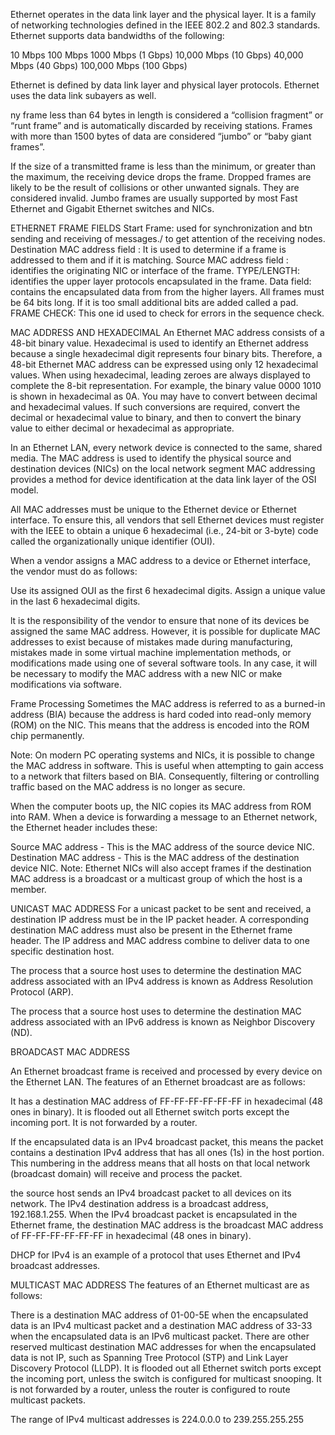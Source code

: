 Ethernet operates in the data link layer and the physical layer. It is a family of networking technologies defined in the IEEE 802.2 and 802.3 standards. Ethernet supports data bandwidths of the following:

10 Mbps
100 Mbps
1000 Mbps (1 Gbps)
10,000 Mbps (10 Gbps)
40,000 Mbps (40 Gbps)
100,000 Mbps (100 Gbps)

Ethernet is defined by data link layer and physical layer protocols.
Ethernet uses the data link subayers as well.

ny frame less than 64 bytes in length is considered a “collision fragment” or “runt frame” and is automatically discarded by receiving stations. Frames with more than 1500 bytes of data are considered “jumbo” or “baby giant frames”.

If the size of a transmitted frame is less than the minimum, or greater than the maximum, the receiving device drops the frame. Dropped frames are likely to be the result of collisions or other unwanted signals. They are considered invalid. Jumbo frames are usually supported by most Fast Ethernet and Gigabit Ethernet switches and NICs.


ETHERNET FRAME FIELDS
Start Frame: used for synchronization and btn sending and receiving of messages./ to get attention of the receiving nodes.
Destination MAC address field : It is used to determine if a frame is addressed to them and if it is matching.
Source MAC address field : identifies the originating NIC or interface of the frame.
TYPE/LENGTH: identifies the upper layer protocols encapsulated in the frame.
Data field: contains the encapsulated data from from the higher layers. All  frames must be 64 bits long. If it is too small additional bits are added called a pad.
FRAME CHECK: This one id used to check  for errors in the sequence check.



MAC ADDRESS AND HEXADECIMAL
An Ethernet MAC address consists of a 48-bit binary value. Hexadecimal is used to identify an Ethernet address because a single hexadecimal digit represents four binary bits. Therefore, a 48-bit Ethernet MAC address can be expressed using only 12 hexadecimal values.
When using hexadecimal, leading zeroes are always displayed to complete the 8-bit representation. For example, the binary value 0000 1010 is shown in hexadecimal as 0A.
You may have to convert between decimal and hexadecimal values. If such conversions are required, convert the decimal or hexadecimal value to binary, and then to convert the binary value to either decimal or hexadecimal as appropriate.

In an Ethernet LAN, every network device is connected to the same, shared media. The MAC address is used to identify the physical source and destination devices (NICs) on the local network segment
MAC addressing provides a method for device identification at the data link layer of the OSI model.

All MAC addresses must be unique to the Ethernet device or Ethernet interface. To ensure this, all vendors that sell Ethernet devices must register with the IEEE to obtain a unique 6 hexadecimal (i.e., 24-bit or 3-byte) code called the organizationally unique identifier (OUI).

When a vendor assigns a MAC address to a device or Ethernet interface, the vendor must do as follows:

Use its assigned OUI as the first 6 hexadecimal digits.
Assign a unique value in the last 6 hexadecimal digits.

lt is the responsibility of the vendor to ensure that none of its devices be assigned the same MAC address. However, it is possible for duplicate MAC addresses to exist because of mistakes made during manufacturing, mistakes made in some virtual machine implementation methods, or modifications made using one of several software tools. In any case, it will be necessary to modify the MAC address with a new NIC or make modifications via software.

Frame Processing
Sometimes the MAC address is referred to as a burned-in address (BIA) because the address is hard coded into read-only memory (ROM) on the NIC. This means that the address is encoded into the ROM chip permanently.

Note: On modern PC operating systems and NICs, it is possible to change the MAC address in software. This is useful when attempting to gain access to a network that filters based on BIA. Consequently, filtering or controlling traffic based on the MAC address is no longer as secure.

When the computer boots up, the NIC copies its MAC address from ROM into RAM. When a device is forwarding a message to an Ethernet network, the Ethernet header includes these:

Source MAC address - This is the MAC address of the source device NIC.
Destination MAC address - This is the MAC address of the destination device NIC.
Note: Ethernet NICs will also accept frames if the destination MAC address is a broadcast or a multicast group of which the host is a member.


UNICAST MAC ADDRESS
 For a unicast packet to be sent and received, a destination IP address must be in the IP packet header. A corresponding destination MAC address must also be present in the Ethernet frame header. The IP address and MAC address combine to deliver data to one specific destination host.

 The process that a source host uses to determine the destination MAC address associated with an IPv4 address is known as Address Resolution Protocol (ARP). 

 The process that a source host uses to determine the destination MAC address associated with an IPv6 address is known as Neighbor Discovery (ND).

BROADCAST MAC ADDRESS

 An Ethernet broadcast frame is received and processed by every device on the Ethernet LAN. The features of an Ethernet broadcast are as follows:

It has a destination MAC address of FF-FF-FF-FF-FF-FF in hexadecimal (48 ones in binary).
It is flooded out all Ethernet switch ports except the incoming port.
It is not forwarded by a router.

If the encapsulated data is an IPv4 broadcast packet, this means the packet contains a destination IPv4 address that has all ones (1s) in the host portion. This numbering in the address means that all hosts on that local network (broadcast domain) will receive and process the packet.

 the source host sends an IPv4 broadcast packet to all devices on its network. The IPv4 destination address is a broadcast address, 192.168.1.255. When the IPv4 broadcast packet is encapsulated in the Ethernet frame, the destination MAC address is the broadcast MAC address of FF-FF-FF-FF-FF-FF in hexadecimal (48 ones in binary).

DHCP for IPv4 is an example of a protocol that uses Ethernet and IPv4 broadcast addresses.

MULTICAST MAC ADDRESS 
The features of an Ethernet multicast are as follows:

There is a destination MAC address of 01-00-5E when the encapsulated data is an IPv4 multicast packet and a destination MAC address of 33-33 when the encapsulated data is an IPv6 multicast packet.
There are other reserved multicast destination MAC addresses for when the encapsulated data is not IP, such as Spanning Tree Protocol (STP) and Link Layer Discovery Protocol (LLDP).
It is flooded out all Ethernet switch ports except the incoming port, unless the switch is configured for multicast snooping.
It is not forwarded by a router, unless the router is configured to route multicast packets.

The range of IPv4 multicast addresses is 224.0.0.0 to 239.255.255.255